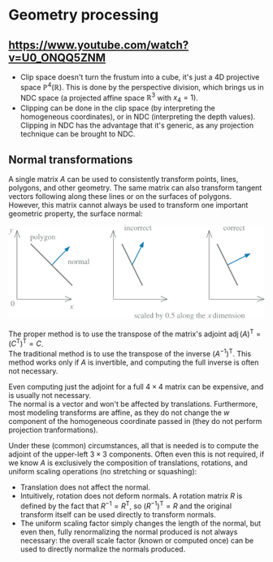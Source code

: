 # Geometry processing

## <https://www.youtube.com/watch?v=U0_ONQQ5ZNM>

* Clip space doesn't turn the frustum into a cube, it's just a 4D projective space $\mathbb P^4(\mathbb R)$. This is done by the perspective division, which brings us in NDC space (a projected affine space $\mathbb R^3$ with $x_{4}=1$).
* Clipping can be done in the clip space (by interpreting the homogeneous coordinates), or in NDC (interpreting the depth values). Clipping in NDC has the advantage that it's generic, as any projection technique can be brought to NDC.

## Normal transformations

A single matrix $A$ can be used to consistently transform points, lines, polygons, and other geometry. The same matrix can also transform tangent vectors following along these lines or on the surfaces of polygons. However, this matrix cannot always be used to transform one important geometric property, the surface normal:

![normal scaling](img/normal-scaling.svg)

The proper method is to use the transpose of the matrix's adjoint $\operatorname{adj}(A)^\mathsf T=(C^\mathsf T)^\mathsf T=C$.\
The traditional method is to use the transpose of the inverse $(A^{-1})^\mathsf T$. This method works only if $A$ is invertible, and computing the full inverse is often not necessary.

Even computing just the adjoint for a full $4\times4$ matrix can be expensive, and is usually not necessary.\
The normal is a vector and won't be affected by translations. Furthermore, most modeling transforms are affine, as they do not change the $w$ component of the homogeneous coordinate passed in (they do not perform projection tranformations).

Under these (common) circumstances, all that is needed is to compute the adjoint of the upper-left $3\times3$ components. Often even this is not required, if we know $A$ is exclusively the composition of translations, rotations, and uniform scaling operations (no stretching or squashing):

* Translation does not affect the normal.
* Intuitively, rotation does not deform normals. A rotation matrix $R$ is defined by the fact that $R^{-1}=R^\mathsf T$, so $(R^{-1})^\mathsf T=R$ and the original transform itself can be used directly to transform normals.
* The uniform scaling factor simply changes the length of the normal, but even then, fully renormalizing the normal produced is not always necessary: the overall scale factor (known or computed once) can be used to directly normalize the normals produced.

